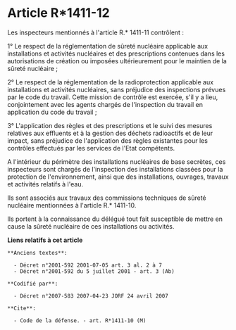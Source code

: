 # Article R*1411-12

Les inspecteurs mentionnés à l'article R.* 1411-11 contrôlent :

1° Le respect de la réglementation de sûreté nucléaire applicable aux installations et activités nucléaires et des
prescriptions contenues dans les autorisations de création ou imposées ultérieurement pour le maintien de la sûreté
nucléaire ;

2° Le respect de la réglementation de la radioprotection applicable aux installations et activités nucléaires, sans préjudice
des inspections prévues par le code du travail. Cette mission de contrôle est exercée, s'il y a lieu, conjointement avec les
agents chargés de l'inspection du travail en application du code du travail ;

3° L'application des règles et des prescriptions et le suivi des mesures relatives aux effluents et à la gestion des déchets
radioactifs et de leur impact, sans préjudice de l'application des règles existantes pour les contrôles effectués par les
services de l'Etat compétents.

A l'intérieur du périmètre des installations nucléaires de base secrètes, ces inspecteurs sont chargés de l'inspection des
installations classées pour la protection de l'environnement, ainsi que des installations, ouvrages, travaux et activités
relatifs à l'eau.

Ils sont associés aux travaux des commissions techniques de sûreté nucléaire mentionnées à l'article R.* 1411-10.

Ils portent à la connaissance du délégué tout fait susceptible de mettre en cause la sûreté nucléaire de ces installations ou
activités.

**Liens relatifs à cet article**

	**Anciens textes**:

	  - Décret n°2001-592 2001-07-05 art. 3 al. 2 à 7
	  - Décret n°2001-592 du 5 juillet 2001 - art. 3 (Ab)

	**Codifié par**:

	  - Décret n°2007-583 2007-04-23 JORF 24 avril 2007

	**Cite**:

	  - Code de la défense. - art. R*1411-10 (M)
